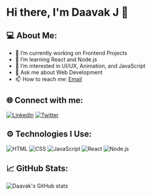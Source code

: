 # Hi there, I'm Daavak J 👋

## 💻 About Me:
- 🔭 I’m currently working on Frontend Projects
- 🌱 I’m learning React and Node.js
- 🧠 I’m interested in UI/UX, Animation, and JavaScript
- 💬 Ask me about Web Development
- 📫 How to reach me: [Email](mailto:daavakcs23@gmail.com)

## 🌐 Connect with me:
[![LinkedIn](https://img.shields.io/badge/LinkedIn-blue?logo=linkedin&logoColor=white)](https://www.linkedin.com/in/daavak-j-4440a7326/)
[![Twitter](https://img.shields.io/badge/Twitter-black?logo=twitter&logoColor=white)](https://twitter.com/yourprofile)

## ⚙️ Technologies I Use:
![HTML](https://img.shields.io/badge/HTML5-E34F26?logo=html5&logoColor=white)
![CSS](https://img.shields.io/badge/CSS3-1572B6?logo=css3&logoColor=white)
![JavaScript](https://img.shields.io/badge/JavaScript-F7DF1E?logo=javascript&logoColor=black)
![React](https://img.shields.io/badge/React-20232A?logo=react&logoColor=61DAFB)
![Node.js](https://img.shields.io/badge/Node.js-339933?logo=nodedotjs&logoColor=white)

## 📈 GitHub Stats:
![Daavak's GitHub stats](https://github-readme-stats.vercel.app/api?username=daavakj&show_icons=true&theme=radical)
